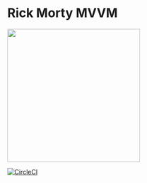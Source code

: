 # Rick Morty MVVM

<img src="https://github.com/carvalho-0310/Rick_Morty_MVVM/blob/main/rick-and-morty-mvvm.gif" width="300"/>

[![CircleCI](https://circleci.com/gh/carvalho-0310/Rick_Morty_MVVM/tree/main.svg?style=svg)](https://circleci.com/gh/carvalho-0310/Rick_Morty_MVVM/tree/main)
